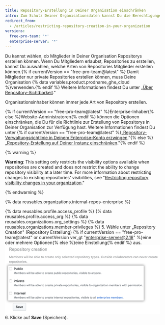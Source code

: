 ```yaml
---
title: Repository-Erstellung in Deiner Organisation einschränken
intro: Zum Schutz Deiner Organisationsdaten kannst Du die Berechtigungen für die Erstellung von Repositorys innerhalb Deiner Organisation konfigurieren.
redirect_from:
  - /articles/restricting-repository-creation-in-your-organization
versions:
  free-pro-team: '*'
  enterprise-server: '*'
---
```


Du kannst wählen, ob Mitglieder in Deiner Organisation Repositorys erstellen können. Wenn Du Mitgliedern erlaubst, Repositories zu erstellen, kannst Du auswählen, welche Arten von Repositories Mitglieder erstellen können.{% if currentVersion == "free-pro-team@latest" %} Damit Mitglieder nur private Repositories erstellen können, muss Deine Organisation {% data variables.product.prodname_ghe_cloud %}verwenden.{% endif %} Weitere Informationen findest Du unter „[Über Repository-Sichtbarkeit](/github/creating-cloning-and-archiving-repositories/about-repository-visibility)."

Organisationsinhaber können immer jede Art von Repository erstellen.

{% if currentVersion == "free-pro-team@latest" %}Enterprise-Inhaber{% else %}Website-Administratoren{% endif %} können die Optionen einschränken, die Du für die Richtlinie zur Erstellung von Repositorys in Deiner Organisation zur Verfügung hast. Weitere Informationen findest Du unter {% if currentVersion == "free-pro-team@latest" %}„[Repository-Verwaltungsrichtlinie in Deinem Enterprise-Konto erzwingen](/github/setting-up-and-managing-your-enterprise-account/enforcing-repository-management-policies-in-your-enterprise-account)."{% else %}„[Repository-Erstellung auf Deiner Instanz einschränken](/enterprise/admin/user-management/restricting-repository-creation-in-your-instance)."{% endif %}

{% warning %}

**Warning**: This setting only restricts the visibility options available when repositories are created and does not restrict the ability to change repository visibility at a later time. For more information about restricting changes to existing repositories' visibilities, see "[Restricting repository visibility changes in your organization](/github/setting-up-and-managing-organizations-and-teams/restricting-repository-visibility-changes-in-your-organization)."

{% endwarning %}

{% data reusables.organizations.internal-repos-enterprise %}

{% data reusables.profile.access_profile %}
{% data reusables.profile.access_org %}
{% data reusables.organizations.org_settings %}
{% data reusables.organizations.member-privileges %}
5. Wähle unter „Repository Creation" (Repository Erstellung) {% if currentVersion == "free-pro-team@latest" or currentVersion ver_gt "enterprise-server@2.18" %}eine oder mehrere Optionen{% else %}eine Einstellung{% endif %} aus. ![Optionen für die Repository-Erstellung](/assets/images/help/organizations/repo-creation-perms-radio-buttons.png)
6. Klicke auf **Save** (Speichern).
